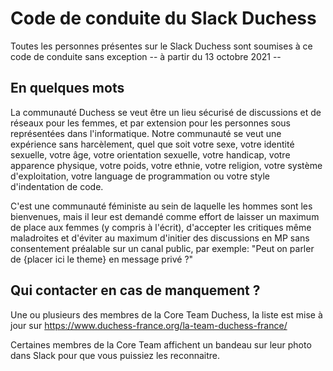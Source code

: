 # Code de conduite du Slack Duchess

Toutes les personnes présentes sur le Slack Duchess sont soumises à ce code de conduite sans exception -- à partir du 13 octobre 2021 --

## En quelques mots

La communauté Duchess se veut être un lieu sécurisé de discussions et de réseaux pour les femmes, et par extension pour les personnes sous représentées dans l'informatique. Notre communauté se veut une expérience sans harcèlement, quel que soit votre sexe, votre identité sexuelle, votre âge, votre orientation sexuelle, votre handicap, votre apparence physique, votre poids, votre ethnie, votre religion, votre système d'exploitation, votre language de programmation ou votre style d'indentation de code.

C'est une communauté féministe au sein de laquelle les hommes sont les bienvenues, mais il leur est demandé comme effort de laisser un maximum de place aux femmes (y compris à l'écrit), d'accepter les critiques même maladroites et d'éviter au maximum d'initier des discussions en MP sans consentement préalable sur un canal public, par exemple: "Peut on parler de {placer ici le theme} en message privé ?"

## Qui contacter en cas de manquement ?

Une ou plusieurs des membres de la Core Team Duchess, la liste est mise à jour sur https://www.duchess-france.org/la-team-duchess-france/

Certaines membres de la Core Team affichent un bandeau sur leur photo dans Slack pour que vous puissiez les reconnaitre.

